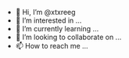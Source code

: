 - 👋 Hi, I’m @xtxreeg
- 👀 I’m interested in ...
- 🌱 I’m currently learning ...
- 💞️ I’m looking to collaborate on ...
- 📫 How to reach me ...

<!---
xtxreeg/xtxreeg is a ✨ special ✨ repository because its `README.md` (this file) appears on your GitHub profile.
You can click the Preview link to take a look at your changes.
--->
